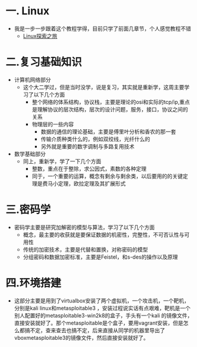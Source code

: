 # 一. Linux
  - 我是一步一步跟着这个教程学得，目前只学了前面几章节，个人感觉教程不错
    - [Linux探索之旅](https://www.jianshu.com/p/7c3a4f56f671)
# 二.复习基础知识
- 计算机网络部分
    - 这个大二学过，但是当时没学，说是复习，其实就是重新学，这周主要学习了以下几个方面
        - 整个网络的体系结构，协议栈，主要是理论的osi和实际的tcp/ip,重点是理解协议的层次结构，层次的设计问题，服务，接口，协议之间的关系
        -  物理层的一些内容
             - 数据的通信的理论基础，主要是傅里叶分析和香农的那一套
             - 传输介质种类什么的，例如双绞线，光纤什么的
             - 另外就是重要的数字调制与多路复用技术
- 数学基础部分
    - 同上，重新学，学了一下几个方面
        - 整数，重点在于整除，求公因式，素数的各种定理
        - 同于，一个重要的运算，概念有剩余与剩余类，以后要用的的关键定理是费马小定理，欧拉定理及其扩展形式
# 三.密码学
- 密码学主要是研究加解密的模型与算法，学习了以下几个方面
    - 概念，最主要的收获就是要保证数据的机密性，完整性，不可否认性与可用性
    - 传统的加密技术，主要是代替和置换，对称密码的模型
    - 分组密码和数据加密标准，主要是Feistel，和s-des的操作以及原理    
# 四.环境搭建
- 这部分主要是用到了virtualbox安装了两个虚拟机，一个攻击机，一个靶机，分别是kali linux和metasploitable3 ，安装过程说实话有点艰难，靶机是一个别人配置好的metasploitable3-win2k8的盒子，手头有一个kali 的镜像文件，直接安装就好了。那个metasploitable是个盒子，要用vagrant安装，但是怎么都搞不定，查来查去也搞不定，后来直接从同学的机器里导出了vboxmetasploitable3的镜像文件，然后直接安装就好了。

